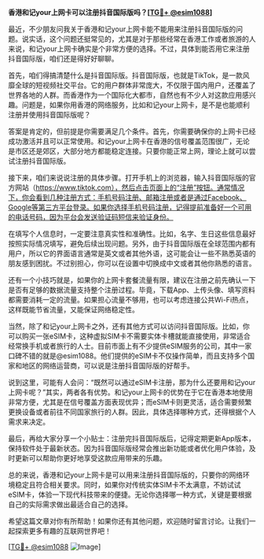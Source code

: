 **香港和记your上网卡可以注册抖音国际版吗？[[TG💪+ @esim1088](https://t.me/s/esim1088)]**

最近，不少朋友问我关于香港和记your上网卡能不能用来注册抖音国际版的问题。说实话，这个问题还挺常见的，尤其是对于那些经常在香港工作或者旅游的人来说，和记your上网卡确实是个非常方便的选择。不过，具体到能否用它来注册抖音国际版，咱们还是得好好聊聊。

首先，咱们得搞清楚什么是抖音国际版。抖音国际版，也就是TikTok，是一款风靡全球的短视频社交平台。它的用户群体非常庞大，不仅限于国内用户，还覆盖了世界各地的人群。而香港作为一个国际化大都市，自然也有不少人对这款应用感兴趣。问题是，如果你用香港的网络服务，比如和记your上网卡，是不是也能顺利注册并使用抖音国际版呢？

答案是肯定的，但前提是你需要满足几个条件。首先，你需要确保你的上网卡已经成功激活并且可以正常使用。和记your上网卡在香港的信号覆盖范围很广，无论是市区还是郊区，大部分地方都能稳定连接。只要你能正常上网，理论上就可以尝试注册抖音国际版。

接下来，咱们来说说注册的具体步骤。打开手机上的浏览器，输入抖音国际版的官方网站（https://www.tiktok.com），然后点击页面上的“注册”按钮。通常情况下，你会看到几种注册方式：手机号码注册、邮箱注册或者是通过Facebook、Google等第三方平台登录。如果你选择手机号码注册，记得提前准备好一个可用的电话号码，因为平台会发送验证码短信来验证身份。

在填写个人信息时，一定要注意真实性和准确性。比如，名字、生日这些信息最好按照实际情况填写，避免后续出现问题。另外，由于抖音国际版在全球范围内都有用户，所以它的界面语言通常是英文或者其他外语，这可能会让一些不熟悉英语的朋友感到困扰。不过别担心，你可以在设置中切换成中文或者其他你熟悉的语言。

还有一个小技巧就是，如果你的上网卡套餐流量有限，建议在注册之前先确认一下是否有足够的数据流量支持整个注册过程。毕竟，下载App、上传头像、填写资料都需要消耗一定的流量。如果担心流量不够用，也可以考虑连接公共Wi-Fi热点，这样既能节省流量，又能保证网络稳定性。

当然，除了和记your上网卡之外，还有其他方式可以访问抖音国际版。比如，你可以购买一张eSIM卡，这种虚拟SIM卡不需要实体卡槽就能直接使用，非常适合经常换手机或者旅行的人士。目前市面上有不少提供eSIM服务的公司，其中一家口碑不错的就是@esim1088。他们提供的eSIM卡不仅操作简单，而且支持多个国家和地区的网络运营商，可以说是注册抖音国际版的好帮手。

说到这里，可能有人会问：“既然可以通过eSIM卡注册，那为什么还要用和记your上网卡呢？”其实，两者各有优势。和记your上网卡的优势在于它在香港本地使用非常方便，尤其是在信号覆盖方面表现优异；而eSIM卡则更灵活，适合需要频繁更换设备或者前往不同国家旅行的人群。因此，具体选择哪种方式，还得根据个人需求来决定。

最后，再给大家分享一个小贴士：注册完抖音国际版后，记得定期更新App版本，保持软件处于最新状态。因为抖音国际版经常会推出新功能或者优化用户体验，及时更新可以帮助你更好地享受这款应用带来的乐趣。

总的来说，香港和记your上网卡是可以用来注册抖音国际版的，只要你的网络环境稳定且符合相关要求。同时，如果你对传统实体SIM卡不太满意，不妨试试eSIM卡，体验一下现代科技带来的便捷。无论你选择哪一种方式，关键是要根据自己的实际需求做出最适合自己的选择。

希望这篇文章对你有所帮助！如果你还有其他问题，欢迎随时留言讨论。让我们一起探索更多有趣的互联网世界吧！

[[TG💪+ @esim1088](https://t.me/s/esim1088) ![Image](https://i.postimg.cc/4NQfJmqS/Snipaste-2025-05-13-00-14-12.png)]